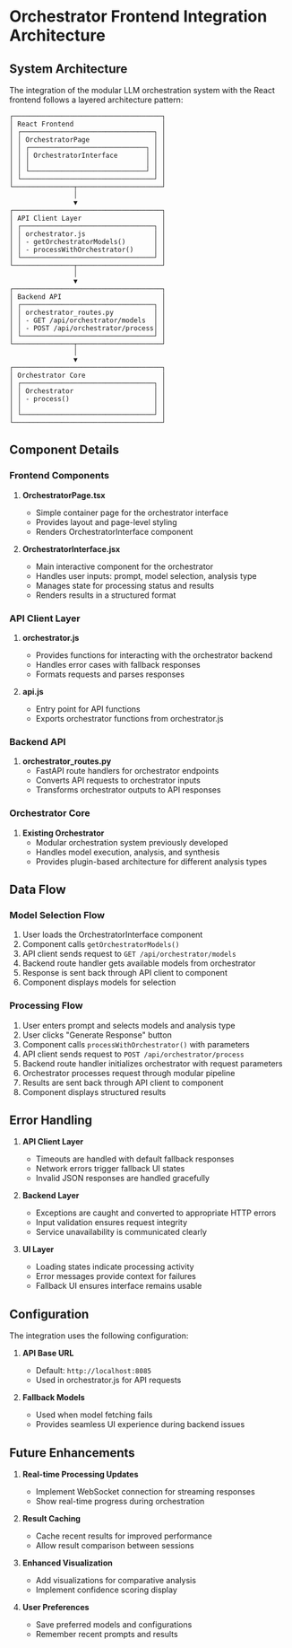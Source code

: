 # Orchestrator Frontend Integration Architecture

## System Architecture

The integration of the modular LLM orchestration system with the React frontend follows a layered architecture pattern:

```
┌─────────────────────────────────────┐
│ React Frontend                      │
│ ┌─────────────────────────────────┐ │
│ │ OrchestratorPage                │ │
│ │ ┌─────────────────────────────┐ │ │
│ │ │ OrchestratorInterface       │ │ │
│ │ │                             │ │ │
│ │ └─────────────────────────────┘ │ │
│ └─────────────────────────────────┘ │
└───────────────┬─────────────────────┘
                │
                ▼
┌─────────────────────────────────────┐
│ API Client Layer                    │
│ ┌─────────────────────────────────┐ │
│ │ orchestrator.js                 │ │
│ │ - getOrchestratorModels()       │ │
│ │ - processWithOrchestrator()     │ │
│ └─────────────────────────────────┘ │
└───────────────┬─────────────────────┘
                │
                ▼
┌─────────────────────────────────────┐
│ Backend API                         │
│ ┌─────────────────────────────────┐ │
│ │ orchestrator_routes.py          │ │
│ │ - GET /api/orchestrator/models  │ │
│ │ - POST /api/orchestrator/process│ │
│ └─────────────────────────────────┘ │
└───────────────┬─────────────────────┘
                │
                ▼
┌─────────────────────────────────────┐
│ Orchestrator Core                   │
│ ┌─────────────────────────────────┐ │
│ │ Orchestrator                    │ │
│ │ - process()                     │ │
│ │                                 │ │
│ └─────────────────────────────────┘ │
└─────────────────────────────────────┘
```

## Component Details

### Frontend Components

1. **OrchestratorPage.tsx**

   - Simple container page for the orchestrator interface
   - Provides layout and page-level styling
   - Renders OrchestratorInterface component

2. **OrchestratorInterface.jsx**
   - Main interactive component for the orchestrator
   - Handles user inputs: prompt, model selection, analysis type
   - Manages state for processing status and results
   - Renders results in a structured format

### API Client Layer

1. **orchestrator.js**

   - Provides functions for interacting with the orchestrator backend
   - Handles error cases with fallback responses
   - Formats requests and parses responses

2. **api.js**
   - Entry point for API functions
   - Exports orchestrator functions from orchestrator.js

### Backend API

1. **orchestrator_routes.py**
   - FastAPI route handlers for orchestrator endpoints
   - Converts API requests to orchestrator inputs
   - Transforms orchestrator outputs to API responses

### Orchestrator Core

1. **Existing Orchestrator**
   - Modular orchestration system previously developed
   - Handles model execution, analysis, and synthesis
   - Provides plugin-based architecture for different analysis types

## Data Flow

### Model Selection Flow

1. User loads the OrchestratorInterface component
2. Component calls `getOrchestratorModels()`
3. API client sends request to `GET /api/orchestrator/models`
4. Backend route handler gets available models from orchestrator
5. Response is sent back through API client to component
6. Component displays models for selection

### Processing Flow

1. User enters prompt and selects models and analysis type
2. User clicks "Generate Response" button
3. Component calls `processWithOrchestrator()` with parameters
4. API client sends request to `POST /api/orchestrator/process`
5. Backend route handler initializes orchestrator with request parameters
6. Orchestrator processes request through modular pipeline
7. Results are sent back through API client to component
8. Component displays structured results

## Error Handling

1. **API Client Layer**

   - Timeouts are handled with default fallback responses
   - Network errors trigger fallback UI states
   - Invalid JSON responses are handled gracefully

2. **Backend Layer**

   - Exceptions are caught and converted to appropriate HTTP errors
   - Input validation ensures request integrity
   - Service unavailability is communicated clearly

3. **UI Layer**
   - Loading states indicate processing activity
   - Error messages provide context for failures
   - Fallback UI ensures interface remains usable

## Configuration

The integration uses the following configuration:

1. **API Base URL**

   - Default: `http://localhost:8085`
   - Used in orchestrator.js for API requests

2. **Fallback Models**
   - Used when model fetching fails
   - Provides seamless UI experience during backend issues

## Future Enhancements

1. **Real-time Processing Updates**

   - Implement WebSocket connection for streaming responses
   - Show real-time progress during orchestration

2. **Result Caching**

   - Cache recent results for improved performance
   - Allow result comparison between sessions

3. **Enhanced Visualization**

   - Add visualizations for comparative analysis
   - Implement confidence scoring display

4. **User Preferences**
   - Save preferred models and configurations
   - Remember recent prompts and results
